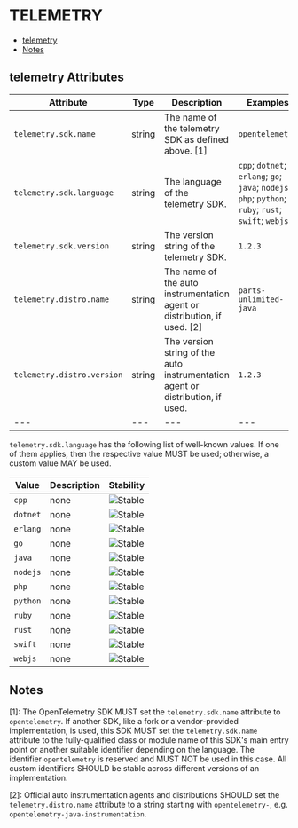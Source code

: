 
<!--- Hugo front matter used to generate the website version of this page:
--->

# TELEMETRY

- [telemetry](#telemetry)
- [Notes](#notes)

## telemetry Attributes

| Attribute  | Type | Description  | Examples  | Stability |
|---|---|---|---|---|
| `telemetry.sdk.name` | string | The name of the telemetry SDK as defined above. [1] |`opentelemetry` | ![Stable](https://img.shields.io/badge/-stable-lightgreen) |
| `telemetry.sdk.language` | string | The language of the telemetry SDK.  |`cpp`; `dotnet`; `erlang`; `go`; `java`; `nodejs`; `php`; `python`; `ruby`; `rust`; `swift`; `webjs` | ![Stable](https://img.shields.io/badge/-stable-lightgreen) |
| `telemetry.sdk.version` | string | The version string of the telemetry SDK.  |`1.2.3` | ![Stable](https://img.shields.io/badge/-stable-lightgreen) |
| `telemetry.distro.name` | string | The name of the auto instrumentation agent or distribution, if used. [2] |`parts-unlimited-java` | ![Experimental](https://img.shields.io/badge/-experimental-blue) |
| `telemetry.distro.version` | string | The version string of the auto instrumentation agent or distribution, if used.  |`1.2.3` | ![Experimental](https://img.shields.io/badge/-experimental-blue) |
|---|---|---|---|---|

`telemetry.sdk.language` has the following list of well-known values. If one of them applies, then the respective value MUST be used; otherwise, a custom value MAY be used.

| Value  | Description | Stability |
|---|---|---|
| `cpp` | none |  ![Stable](https://img.shields.io/badge/-stable-lightgreen) |
| `dotnet` | none |  ![Stable](https://img.shields.io/badge/-stable-lightgreen) |
| `erlang` | none |  ![Stable](https://img.shields.io/badge/-stable-lightgreen) |
| `go` | none |  ![Stable](https://img.shields.io/badge/-stable-lightgreen) |
| `java` | none |  ![Stable](https://img.shields.io/badge/-stable-lightgreen) |
| `nodejs` | none |  ![Stable](https://img.shields.io/badge/-stable-lightgreen) |
| `php` | none |  ![Stable](https://img.shields.io/badge/-stable-lightgreen) |
| `python` | none |  ![Stable](https://img.shields.io/badge/-stable-lightgreen) |
| `ruby` | none |  ![Stable](https://img.shields.io/badge/-stable-lightgreen) |
| `rust` | none |  ![Stable](https://img.shields.io/badge/-stable-lightgreen) |
| `swift` | none |  ![Stable](https://img.shields.io/badge/-stable-lightgreen) |
| `webjs` | none |  ![Stable](https://img.shields.io/badge/-stable-lightgreen) |

## Notes

[1]: The OpenTelemetry SDK MUST set the `telemetry.sdk.name` attribute to `opentelemetry`.
If another SDK, like a fork or a vendor-provided implementation, is used, this SDK MUST set the
`telemetry.sdk.name` attribute to the fully-qualified class or module name of this SDK's main entry point
or another suitable identifier depending on the language.
The identifier `opentelemetry` is reserved and MUST NOT be used in this case.
All custom identifiers SHOULD be stable across different versions of an implementation.

[2]: Official auto instrumentation agents and distributions SHOULD set the `telemetry.distro.name` attribute to
a string starting with `opentelemetry-`, e.g. `opentelemetry-java-instrumentation`.

